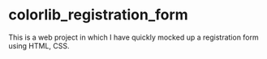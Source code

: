 # colorlib_registration_form 
This is a web project in which I have quickly mocked up a registration form using HTML, CSS.
